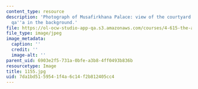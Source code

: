 ```yaml
---
content_type: resource
description: 'Photograph of Musafirkhana Palace: view of the courtyard with the main
  qa''a in the background.'
file: https://ol-ocw-studio-app-qa.s3.amazonaws.com/courses/4-615-the-architecture-of-cairo-spring-2002/7da1bd5159541f4a6c14f2b812405cc4_1155.jpg
file_type: image/jpeg
image_metadata:
  caption: ''
  credit: ''
  image-alt: ''
parent_uid: 6903e2f5-731a-0bfe-a3b8-4ff0493b836b
resourcetype: Image
title: 1155.jpg
uid: 7da1bd51-5954-1f4a-6c14-f2b812405cc4
---
```

